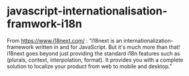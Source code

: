 # javascript-internationalisation-framwork-i18n
From https://www.i18next.com/ : "i18next is an internationalization-framework written in and for JavaScript. But it's much more than that! i18next goes beyond just providing the standard i18n features such as (plurals, context, interpolation, format). It provides you with a complete solution to localize your product from web to mobile and desktop."
